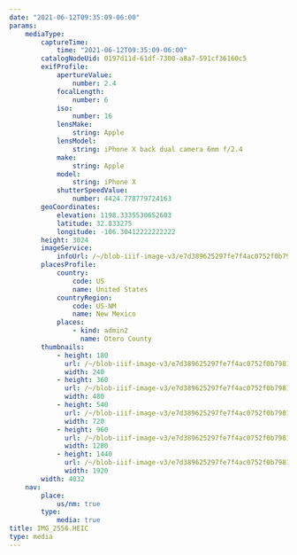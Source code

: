```yaml
---
date: "2021-06-12T09:35:09-06:00"
params:
    mediaType:
        captureTime:
            time: "2021-06-12T09:35:09-06:00"
        catalogNodeUid: 0197d11d-61df-7300-a8a7-591cf36160c5
        exifProfile:
            apertureValue:
                number: 2.4
            focalLength:
                number: 6
            iso:
                number: 16
            lensMake:
                string: Apple
            lensModel:
                string: iPhone X back dual camera 6mm f/2.4
            make:
                string: Apple
            model:
                string: iPhone X
            shutterSpeedValue:
                number: 4424.778779724163
        geoCoordinates:
            elevation: 1198.3335530652603
            latitude: 32.833275
            longitude: -106.30412222222222
        height: 3024
        imageService:
            infoUrl: /~/blob-iiif-image-v3/e7d389625297fe7f4ac0752f0b7981b1a3bdb743851701b5f217c669c4fd50e0/info.json
        placesProfile:
            country:
                code: US
                name: United States
            countryRegion:
                code: US-NM
                name: New Mexico
            places:
                - kind: admin2
                  name: Otero County
        thumbnails:
            - height: 180
              url: /~/blob-iiif-image-v3/e7d389625297fe7f4ac0752f0b7981b1a3bdb743851701b5f217c669c4fd50e0/full/240%2C180/0/default.jpg
              width: 240
            - height: 360
              url: /~/blob-iiif-image-v3/e7d389625297fe7f4ac0752f0b7981b1a3bdb743851701b5f217c669c4fd50e0/full/480%2C360/0/default.jpg
              width: 480
            - height: 540
              url: /~/blob-iiif-image-v3/e7d389625297fe7f4ac0752f0b7981b1a3bdb743851701b5f217c669c4fd50e0/full/720%2C540/0/default.jpg
              width: 720
            - height: 960
              url: /~/blob-iiif-image-v3/e7d389625297fe7f4ac0752f0b7981b1a3bdb743851701b5f217c669c4fd50e0/full/1280%2C960/0/default.jpg
              width: 1280
            - height: 1440
              url: /~/blob-iiif-image-v3/e7d389625297fe7f4ac0752f0b7981b1a3bdb743851701b5f217c669c4fd50e0/full/1920%2C1440/0/default.jpg
              width: 1920
        width: 4032
    nav:
        place:
            us/nm: true
        type:
            media: true
title: IMG_2556.HEIC
type: media
---
```

